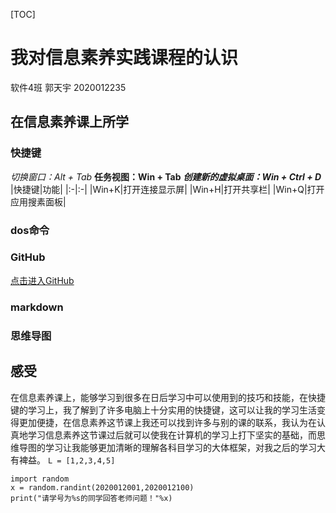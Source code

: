 [TOC]
# 我对信息素养实践课程的认识  
软件4班 郭天宇 2020012235
## 在信息素养课上所学  
### 快捷键  
*切换窗口：Alt + Tab*
**任务视图：Win + Tab**
***创建新的虚拟桌面：Win + Ctrl + D*** 
|快捷键|功能|
|:-|:-|
|Win+K|打开连接显示屏|
|Win+H|打开共享栏|
|Win+Q|打开应用搜素面板|
### dos命令  
### GitHub  
[点击进入GitHub](https://github.com/) 
### markdown  
### 思维导图  
## 感受  
在信息素养课上，能够学习到很多在日后学习中可以使用到的技巧和技能，在快捷键的学习上，我了解到了许多电脑上十分实用的快捷键，这可以让我的学习生活变得更加便捷，在信息素养这节课上我还可以找到许多与别的课的联系，我认为在认真地学习信息素养这节课过后就可以使我在计算机的学习上打下坚实的基础，而思维导图的学习让我能够更加清晰的理解各科目学习的大体框架，对我之后的学习大有裨益。
`L = [1,2,3,4,5]`
```
import random
x = random.randint(2020012001,2020012100)
print("请学号为%s的同学回答老师问题！"%x)
```